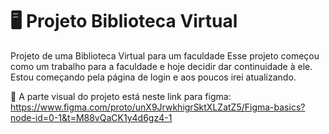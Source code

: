 # 🖥️ Projeto Biblioteca Virtual
Projeto de uma Biblioteca Virtual para um faculdade
Esse projeto começou como um trabalho para a faculdade e hoje decidir dar continuidade à ele. Estou começando pela página de login e aos poucos irei atualizando.

🔗 A parte visual do projeto está neste link para figma: https://www.figma.com/proto/unX9JrwkhigrSktXLZatZ5/Figma-basics?node-id=0-1&t=M88vQaCK1y4d6gz4-1
